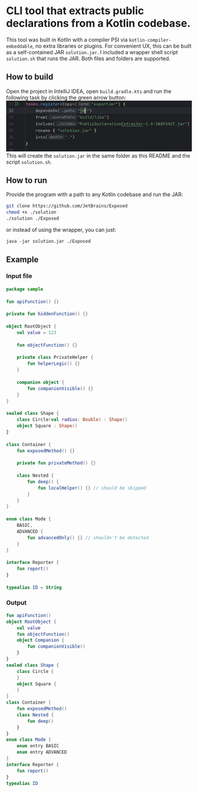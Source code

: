 # CLI tool that extracts public declarations from a Kotlin codebase. 

This tool was built in Kotlin with a compiler PSI via `kotlin-compiler-embeddable`, no extra libraries or plugins.
For convenient UX, this can be built as a self-contained JAR `solution.jar`. I included a wrapper shell script `solution.sh` that runs the JAR.
Both files and folders are supported.

## How to build
Open the project in IntelliJ IDEA, open ```build.gradle.kts``` and run the following task by clicking the green arrow button:\
![img.png](img.png)\
This will create the ```solution.jar``` in the same folder as this README and the script ```solution.sh```.
## How to run

Provide the program with a path to any Kotlin codebase and run the JAR:

```bash
git clone https://github.com/JetBrains/Exposed
chmod +x ./solution
./solution ./Exposed
```
or instead of using the wrapper, you can just:
```declarative
java -jar solution.jar ./Exposed
```

## Example
### Input file
```Kotlin
package sample

fun apiFunction() {}

private fun hiddenFunction() {}

object RootObject {
    val value = 123

    fun objectFunction() {}

    private class PrivateHelper {
        fun helperLogic() {}
    }

    companion object {
        fun companionVisible() {}
    }
}

sealed class Shape {
    class Circle(val radius: Double) : Shape()
    object Square : Shape()
}

class Container {
    fun exposedMethod() {}

    private fun privateMethod() {}

    class Nested {
        fun deep() {
            fun localHelper() {} // should be skipped
        }
    }
}

enum class Mode {
    BASIC,
    ADVANCED {
        fun advancedOnly() {} // shouldn't be detected
    }
}

interface Reporter {
    fun report()
}

typealias ID = String

```
### Output
```Kotlin
fun apiFunction()
object RootObject {
    val value
    fun objectFunction()
    object Companion {
        fun companionVisible()
    }
}
sealed class Shape {
    class Circle {
    }
    object Square {
    }
}
class Container {
    fun exposedMethod()
    class Nested {
        fun deep()
    }
}
enum class Mode {
    enum entry BASIC
    enum entry ADVANCED
}
interface Reporter {
    fun report()
}
typealias ID

```
